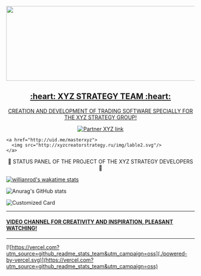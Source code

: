 <p align="center">
<a href="http://xyzcreatorstrategy.ru/"><img src="https://user-images.githubusercontent.com/28340408/143895254-5228883f-5152-48e1-ba13-ba3156fd2fce.gif" width="600" height="200" />
 <h2 align="center"> :heart: XYZ STRATEGY TEAM  :heart:</h2>
 <p align="center">CREATION AND DEVELOPMENT OF TRADING SOFTWARE SPECIALLY FOR THE XYZ STRATEGY GROUP!</p>
</p>
  <p align="center">
  
 <a href="https://track.deriv.com/_GNu7pR6ifo50QQMXeD9If2Nd7ZgqdRLk/1/">
<img src="http://xyzcreatorstrategy.ru/img/banners/en001-970x60.jpg" alt="Partner XYZ link "/>
</a>
   
    <a href="http://uid.me/masterxyz">
      <img src="http://xyzcreatorstrategy.ru/img/lable2.svg"/>
    </a>
  </p>
<p>

 <p align="center">
🚥 STATUS PANEL OF THE PROJECT OF THE XYZ STRATEGY DEVELOPERS 🚥
<p>


<!--
```md
[![Anurag's GitHub stats](https://github-readme-stats.vercel.app/api?username=oleglr)](https://github.com/oleglr/github-readme-stats)

![Anurag's GitHub stats](https://github-readme-stats.vercel.app/api?username=oleglr&hide=contribs,prs)
```

```md
![Anurag's GitHub stats](https://github-readme-stats.vercel.app/api?username=oleglr&count_private=true)
```

```md
![Anurag's GitHub stats](https://github-readme-stats.vercel.app/api?username=oleglr&show_icons=true)
```

```md
![Anurag's GitHub stats](https://github-readme-stats.vercel.app/api?username=oleglr&show_icons=true&theme=radical)
```


<img src="https://res.cloudinary.com/oleglr/image/upload/v1595174536/grs-themes_l4ynja.png" alt="GitHub Readme Stats Themes" width="600px"/>

```
&bg_color=DEG,COLOR1,COLOR2,COLOR3...COLOR10
```
---

```md
[![Readme Card](https://github-readme-stats.vercel.app/api/pin/?username=oleglr&repo=github-readme-stats)](https://github.com/oleglr/github-readme-stats)
```


[![Readme Card](https://github-readme-stats.vercel.app/api/pin/?username=oleglr&repo=github-readme-stats)](https://github.com/oleglr/github-readme-stats)


[![Readme Card](https://github-readme-stats.vercel.app/api/pin/?username=oleglr&repo=github-readme-stats&show_owner=true)](https://github.com/oleglr/github-readme-stats)


```md
[![Top Langs](https://github-readme-stats.vercel.app/api/top-langs/?username=oleglr)](https://github.com/oleglr/github-readme-stats)
```

```md
[![Top Langs](https://github-readme-stats.vercel.app/api/top-langs/?username=oleglr&exclude_repo=github-readme-stats,oleglr.github.io)](https://github.com/oleglr/github-readme-stats)
```

```md
[![Top Langs](https://github-readme-stats.vercel.app/api/top-langs/?username=oleglr&hide=javascript,html)](https://github.com/oleglr/github-readme-stats)
```

```md
[![Top Langs](https://github-readme-stats.vercel.app/api/top-langs/?username=oleglr&langs_count=8)](https://github.com/oleglr/github-readme-stats)
```

```md
[![Top Langs](https://github-readme-stats.vercel.app/api/top-langs/?username=oleglr&layout=compact)](https://github.com/oleglr/github-readme-stats)
```
-->
<!--
[![Top Langs](https://github-readme-stats.vercel.app/api/top-langs/?username=oleglr)](https://github.com/oleglr/github-readme-stats)


[![Top Langs](https://github-readme-stats.vercel.app/api/top-langs/?username=oleglr&layout=compact)](https://github.com/oleglr/github-readme-stats)


```md
[![willianrod's wakatime stats](https://github-readme-stats.vercel.app/api/wakatime?username=willianrod)](https://github.com/oleglr/github-readme-stats)
``` -->

[![willianrod's wakatime stats](https://github-readme-stats.vercel.app/api/wakatime?username=willianrod)](https://github.com/oleglr/github-readme-stats)

<!--

[![willianrod's wakatime stats](https://github-readme-stats.vercel.app/api/wakatime?username=willianrod&hide_progress=true)](https://github.com/oleglr/github-readme-stats)


[![willianrod's wakatime stats](https://github-readme-stats.vercel.app/api/wakatime?username=willianrod&layout=compact)](https://github.com/oleglr/github-readme-stats)

---

[Anurag's GitHub stats](https://github-readme-stats.vercel.app/api?username=oleglr)


[Anurag's GitHub stats](https://github-readme-stats.vercel.app/api?username=oleglr&hide=contribs,issues)


[Anurag's GitHub stats](https://github-readme-stats.vercel.app/api?username=oleglr&hide=issues&show_icons=true)


[Anurag's GitHub stats](https://github-readme-stats.vercel.app/api?username=oleglr&border_color=2e4058)


[Anurag's GitHub stats](https://github-readme-stats.vercel.app/api?username=oleglr&include_all_commits=true) -->


![Anurag's GitHub stats](https://github-readme-stats.vercel.app/api?username=oleglr&show_icons=true&theme=radical)

<!--

[Anurag's GitHub stats](https://github-readme-stats.vercel.app/api?username=oleglr&bg_color=30,e96443,904e95&title_color=fff&text_color=fff)


[Anurag's GitHub stats](https://github-readme-stats.vercel.app/api/?username=oleglr&show_icons=true&title_color=fff&icon_color=79ff97&text_color=9f9f9f&bg_color=151515) -->


<!-- [Anurag's GitHub stats](https://github-readme-stats.vercel.app/api/?username=oleglr&locale=es) -->


![Customized Card](https://github-readme-stats.vercel.app/api/pin?username=oleglr&repo=github-readme-stats&title_color=fff&icon_color=f9f9f9&text_color=9f9f9f&bg_color=151515)

<!--
[![Top Langs](https://github-readme-stats.vercel.app/api/top-langs/?username=oleglr)](https://github.com/oleglr/github-readme-stats)


[![willianrod's wakatime stats](https://github-readme-stats.vercel.app/api/wakatime?username=willianrod)](https://github.com/oleglr/github-readme-stats) 


<a href="https://github.com/oleglr/github-readme-stats">
  <img align="center" src="https://github-readme-stats.vercel.app/api/pin/?username=oleglr&repo=github-readme-stats" />
</a>
-->
---
#### [VIDEO CHANNEL FOR CREATIVITY AND INSPIRATION, PLEASANT WATCHING!](https://www.youtube.com/channel/UCjn8rb4iW1qWb3HVZyBCxwQ)
---

[![https://vercel.com?utm_source=github_readme_stats_team&utm_campaign=oss](./powered-by-vercel.svg)](https://vercel.com?utm_source=github_readme_stats_team&utm_campaign=oss)
